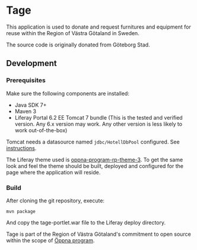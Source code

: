 # Tage
This application is used to donate and request furnitures and equipment for reuse within the Region of Västra Götaland in Sweden.

The source code is originally donated from Göteborg Stad.

## Development
### Prerequisites
Make sure the following components are installed:

* Java SDK 7+
* Maven 3
* Liferay Portal 6.2 EE Tomcat 7 bundle (This is the tested and verified version. Any 6.x version may work. Any other version is less likely to work out-of-the-box)

Tomcat needs a datasource named `jdbc/HotellDbPool` configured. See [instructions](https://github.com/Vastra-Gotalandsregionen/oppna-program/wiki/Anvisningar_JNDI_LiferayTomcat).

The Liferay theme used is [oppna-program-rp-theme-3](https://github.com/Vastra-Gotalandsregionen/oppna-program-rp-theme-3). To get the same look and feel the theme should be built, deployed and configured for the page where the application will reside.

### Build
After cloning the git repository, execute:

	mvn package

And copy the tage-portlet.war file to the Liferay deploy directory.

Tage is part of the Region of Västra Götaland's commitment to open source within the scope of [Öppna program](http://vastra-gotalandsregionen.github.io/oppna-program/).